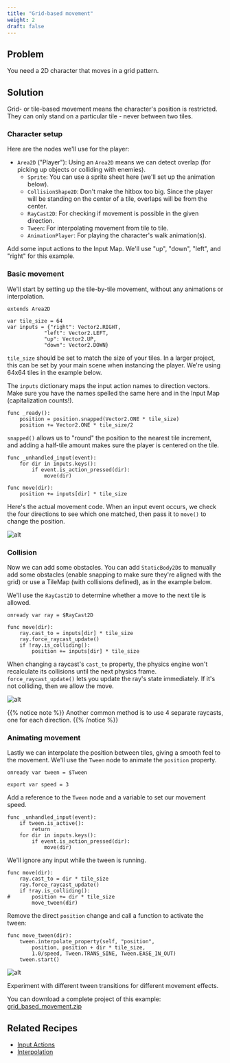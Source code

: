 ```yaml
---
title: "Grid-based movement"
weight: 2
draft: false
---
```


## Problem

You need a 2D character that moves in a grid pattern.

## Solution

Grid- or tile-based movement means the character's position is restricted. They can only stand on a particular tile - never between two tiles.

### Character setup

Here are the nodes we'll use for the player:

- `Area2D` ("Player"): Using an `Area2D` means we can detect overlap (for picking up objects or colliding with enemies).
  - `Sprite`: You can use a sprite sheet here (we'll set up the animation below).
  - `CollisionShape2D`: Don't make the hitbox too big. Since the player will be standing on the center of a tile, overlaps will be from the center.
  - `RayCast2D`: For checking if movement is possible in the given direction.
  - `Tween`: For interpolating movement from tile to tile.
  - `AnimationPlayer`: For playing the character's walk animation(s).

Add some input actions to the Input Map. We'll use "up", "down", "left", and "right" for this example.

### Basic movement

We'll start by setting up the tile-by-tile movement, without any animations
or interpolation.

```gdscript
extends Area2D

var tile_size = 64
var inputs = {"right": Vector2.RIGHT,
            "left": Vector2.LEFT,
            "up": Vector2.UP,
            "down": Vector2.DOWN}
```

`tile_size` should be set to match the size of your tiles. In a larger project, this can be set by your main scene when instancing the player. We're using 64x64 tiles in the example below.

The `inputs` dictionary maps the input action names to direction vectors. Make sure you have the names spelled the same here and in the Input Map (capitalization counts!).

```gdscript
func _ready():
    position = position.snapped(Vector2.ONE * tile_size)
    position += Vector2.ONE * tile_size/2
```

`snapped()` allows us to "round" the position to the nearest tile increment, and adding a half-tile amount makes sure the player is centered on the tile.

```gdscript
func _unhandled_input(event):
    for dir in inputs.keys():
        if event.is_action_pressed(dir):
            move(dir)

func move(dir):
    position += inputs[dir] * tile_size
```

Here's the actual movement code. When an input event occurs, we check the four directions to see which one matched, then pass it to `move()` to change the position.

![alt](/godot_recipes/img/grid_example1.gif)

### Collision

Now we can add some obstacles. You can add `StaticBody2D`s to manually add some obstacles (enable snapping to make sure they're aligned with the grid) or use a TileMap (with collisions defined), as in the example below.

We'll use the `RayCast2D` to determine whether a move to the next tile is allowed.

```gdscript
onready var ray = $RayCast2D

func move(dir):
    ray.cast_to = inputs[dir] * tile_size
    ray.force_raycast_update()
    if !ray.is_colliding():
        position += inputs[dir] * tile_size
```

When changing a raycast's `cast_to` property, the physics engine won't recalculate its collisions until the next physics frame. `force_raycast_update()` lets you update the ray's state immediately. If it's not colliding, then we allow the move.

![alt](/godot_recipes/img/grid_example2.gif)

{{% notice note %}}
Another common method is to use 4 separate raycasts, one for each direction.
{{% /notice %}}

### Animating movement

Lastly we can interpolate the position between tiles, giving a smooth feel to the movement. We'll use the `Tween` node to animate the `position` property.

```gdscript
onready var tween = $Tween

export var speed = 3
```

Add a reference to the `Tween` node and a variable to set our movement speed.

```gdscript
func _unhandled_input(event):
    if tween.is_active():
        return
    for dir in inputs.keys():
        if event.is_action_pressed(dir):
            move(dir)
```

We'll ignore any input while the tween is running.

```gdscript
func move(dir):
    ray.cast_to = dir * tile_size
    ray.force_raycast_update()
    if !ray.is_colliding():
#		position += dir * tile_size
        move_tween(dir)
```

Remove the direct `position` change and call a function to activate the tween:

```gdscript
func move_tween(dir):
    tween.interpolate_property(self, "position",
        position, position + dir * tile_size,
        1.0/speed, Tween.TRANS_SINE, Tween.EASE_IN_OUT)
    tween.start()
```

![alt](/godot_recipes/img/grid_example3.gif)

Experiment with different tween transitions for different movement effects.

You can download a complete project of this example: [grid_based_movement.zip](/godot_recipes/files/grid_based_movement.zip)

## Related Recipes

- [Input Actions](/godot_recipes/input/input_actions/)
- [Interpolation](/godot_recipes/math/interpolation/)

